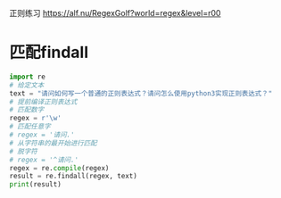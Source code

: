 正则练习
https://alf.nu/RegexGolf?world=regex&level=r00

# 匹配findall
```python
import re
# 给定文本
text = "请问如何写一个普通的正则表达式？请问怎么使用python3实现正则表达式？"
# 提前编译正则表达式
# 匹配数字
regex = r'\w'
# 匹配任意字
# regex = '请问.'
# 从字符串的最开始进行匹配
# 脱字符
# regex = '^请问.'
regex = re.compile(regex)
result = re.findall(regex, text)
print(result)
```
